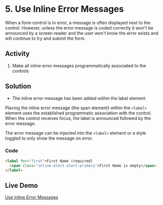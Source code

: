 # 5. Use Inline Error Messages
When a form control is in error, a message is often displayed next to the control. However, unless the error message is coded correctly it won't be announced by a screen reader and the user won't know the error exists and will continue to try and submit the form.

## Activity
1. Make all inline error messages programmatically associated to the controls

## Solution
* The inline error message has been added within the label element

Placing the inline error message (the span element) within the `<label>` element uses the established programmatic association with the control. When the control receives focus, the label is announced followed by the error message.

The error message can be injected into the `<label>` element or a style toggled to only show the message on error.

### Code
```html
<label for="first">First Name (required) 
  <span class="inline-alert alert-primary">First Name is empty</span>
</label>
```
## Live Demo
[Use Inline Error Messages](https://canaxess.github.io/ACME-fashion-house/3-improve-structure-of-webform/5-use-inline-error-messages/finish/)
